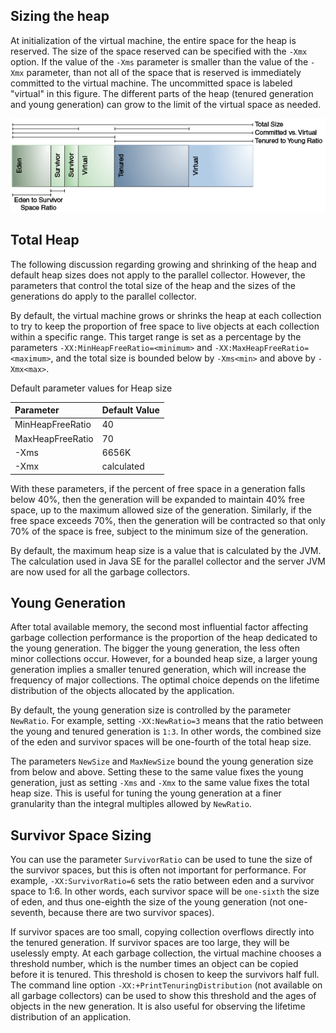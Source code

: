 ## Sizing the heap
At initialization of the virtual machine, the entire space for the heap is reserved. 
The size of the space reserved can be specified with the `-Xmx` option. 
If the value of the `-Xms` parameter is smaller than the value of the `-Xmx` parameter, 
than not all of the space that is reserved is immediately committed to the virtual machine. 
The uncommitted space is labeled "virtual" in this figure. 
The different parts of the heap (tenured generation and young generation) can grow to the limit of the virtual space as needed.

![Heap Parameters](heap_parameters.png)

## Total Heap
The following discussion regarding growing and shrinking of the heap and default heap sizes does not apply to the parallel collector.
However, the parameters that control the total size of the heap and the sizes of the generations do apply to the parallel collector.

By default, the virtual machine grows or shrinks the heap at each collection to try to keep the proportion of free space to live objects 
at each collection within a specific range. 
This target range is set as a percentage by the parameters `-XX:MinHeapFreeRatio=<minimum>` and `-XX:MaxHeapFreeRatio=<maximum>`, 
and the total size is bounded below by `-Xms<min>` and above by `-Xmx<max>`.

Default parameter values for Heap size

|Parameter|Default Value|
|:----|:----|
| MinHeapFreeRatio | 40 |
| MaxHeapFreeRatio | 70 |
| -Xms | 6656K |
| -Xmx | calculated |


With these parameters, if the percent of free space in a generation falls below 40%, 
then the generation will be expanded to maintain 40% free space, up to the maximum allowed size of the generation. 
Similarly, if the free space exceeds 70%, then the generation will be contracted so that only 70% of the space is free, 
subject to the minimum size of the generation.

By default, the maximum heap size is a value that is calculated by the JVM. 
The calculation used in Java SE for the parallel collector and the server JVM are now used for all the garbage collectors.

## Young Generation
After total available memory, the second most influential factor affecting garbage collection performance is 
the proportion of the heap dedicated to the young generation. The bigger the young generation, 
the less often minor collections occur. However, for a bounded heap size, a larger young generation implies a smaller tenured generation, 
which will increase the frequency of major collections. 
The optimal choice depends on the lifetime distribution of the objects allocated by the application.

By default, the young generation size is controlled by the parameter `NewRatio`. 
For example, setting `-XX:NewRatio=3` means that the ratio between the young and tenured generation is `1:3`. In other words, 
the combined size of the eden and survivor spaces will be one-fourth of the total heap size.

The parameters `NewSize` and `MaxNewSize` bound the young generation size from below and above. 
Setting these to the same value fixes the young generation, just as setting `-Xms` and `-Xmx` to the same value fixes the total heap size. 
This is useful for tuning the young generation at a finer granularity than the integral multiples allowed by `NewRatio`.

##  Survivor Space Sizing
You can use the parameter `SurvivorRatio` can be used to tune the size of the survivor spaces, 
but this is often not important for performance. 
For example, `-XX:SurvivorRatio=6` sets the ratio between eden and a survivor space to 1:6. In other words, 
each survivor space will be `one-sixth` the size of eden, and thus one-eighth the size of the young generation (not one-seventh, 
because there are two survivor spaces).

If survivor spaces are too small, copying collection overflows directly into the tenured generation. 
If survivor spaces are too large, they will be uselessly empty. At each garbage collection, 
the virtual machine chooses a threshold number, which is the number times an object can be copied before it is tenured. 
This threshold is chosen to keep the survivors half full. 
The command line option `-XX:+PrintTenuringDistribution` (not available on all garbage collectors) can be used to show this threshold 
and the ages of objects in the new generation. It is also useful for observing the lifetime distribution of an application.
